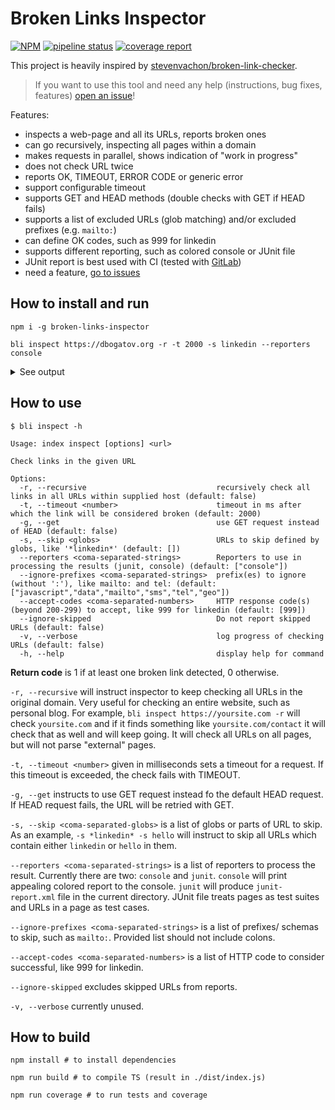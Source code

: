 # Broken Links Inspector

[![NPM](https://img.shields.io/badge/NPM-latest-blue)](https://www.npmjs.com/package/broken-links-inspector) [![pipeline status](https://git.dbogatov.org/dbogatov/broken-links-inspector/badges/master/pipeline.svg)](https://git.dbogatov.org/dbogatov/broken-links-inspector/-/commits/master) [![coverage report](https://git.dbogatov.org/dbogatov/broken-links-inspector/badges/master/coverage.svg)](https://git.dbogatov.org/dbogatov/broken-links-inspector/-/commits/master)

This project is heavily inspired by [stevenvachon/broken-link-checker](https://github.com/stevenvachon/broken-link-checker).

> If you want to use this tool and need any help (instructions, bug fixes, features) [open an issue](https://github.com/dbogatov/broken-links-inspector/issues)!

Features:
- inspects a web-page and all its URLs, reports broken ones
- can go recursively, inspecting all pages within a domain
- makes requests in parallel, shows indication of "work in progress"
- does not check URL twice
- reports OK, TIMEOUT, ERROR CODE or generic error
- support configurable timeout
- supports GET and HEAD methods (double checks with GET if HEAD fails)
- supports a list of excluded URLs (glob matching) and/or excluded prefixes (e.g. `mailto:`)
- can define OK codes, such as 999 for linkedin
- supports different reporting, such as colored console or JUnit file
- JUnit report is best used with CI (tested with [GitLab](https://docs.gitlab.com/ee/ci/junit_test_reports.html))
- need a feature, [go to issues](https://github.com/dbogatov/broken-links-inspector/issues)

## How to install and run

```
npm i -g broken-links-inspector

bli inspect https://dbogatov.org -r -t 2000 -s linkedin --reporters console
```


<details>
	<summary>See output</summary>

```
................................................................................
................................................................................
........................
original request
	OK      : https://dbogatov.org/
	OK: 1, skipped: 0, broken: 0
https://dbogatov.org/
	OK      : https://scholar.google.com/citations?user=Mq8ButkAAAAJ
	OK      : https://d3g9eenuvjhozt.cloudfront.net/assets/docs/resume.pdf
	OK      : https://d3g9eenuvjhozt.cloudfront.net/assets/docs/cv.pdf
	OK      : https://twitter.com/Dima4ka007
	OK      : https://d3g9eenuvjhozt.cloudfront.net/assets/vendor/css/merged.css
	OK      : https://d3g9eenuvjhozt.cloudfront.net/assets/vendor/js/merged.js
	OK      : https://d3g9eenuvjhozt.cloudfront.net/assets/img/dmytro-bogatov.jpg
	OK      : https://dbogatov.org/contact
	OK      : https://dbogatov.org/research
	OK      : https://d3g9eenuvjhozt.cloudfront.net/assets/favicon.ico
	OK      : https://dbogatov.org/publications
	OK      : https://www.googletagmanager.com/gtag/js?id=UA-65293382-4
	OK      : https://stackpath.bootstrapcdn.com/font-awesome/4.7.0/css/font-awesome.min.css
	OK      : https://git.dbogatov.org/dbogatov/research-website/commit/39ecd1a9
	OK      : https://dbogatov.org/projects
	OK      : https://www.facebook.com/dkbogatov
	OK      : https://dbogatov.org/education
	OK      : https://github.com/dbogatov
	OK: 18, skipped: 3, broken: 0
https://dbogatov.org/education
	OK      : https://d3g9eenuvjhozt.cloudfront.net/assets/config/grades.yml
	OK: 1, skipped: 21, broken: 0
https://dbogatov.org/projects
	OK      : https://d3g9eenuvjhozt.cloudfront.net/assets/img/projects/mandelbrot.png
	OK      : https://d3g9eenuvjhozt.cloudfront.net/assets/img/projects/matters-proj.png
	OK      : https://d3g9eenuvjhozt.cloudfront.net/assets/img/projects/shevastream.png
	OK      : https://github.com/WPIMHTC
	OK      : https://d3g9eenuvjhozt.cloudfront.net/assets/img/projects/status-site.png
	OK      : https://d3g9eenuvjhozt.cloudfront.net/assets/img/projects/bu-logo.png
	OK      : https://d3g9eenuvjhozt.cloudfront.net/assets/img/projects/fabric.png
	OK      : https://github.com/dbogatov/shevastream
	OK      : https://legacy.dbogatov.org/Project/Mandelbrot
	OK      : https://github.com/dbogatov/legacy-website
	OK      : https://github.com/IBM/dac-lib
	OK      : https://github.com/dbogatov/status-site
	OK      : https://github.com/dbogatov/ore-benchmark
	OK      : https://shevastream.com/
	OK      : https://status.dbogatov.org/
	OK      : https://ore.dbogatov.org/
	OK      : http://matters.mhtc.org/
	OK      : https://dbogatov.org/assets/docs/dac-fabric.pdf
	OK: 18, skipped: 21, broken: 0
https://dbogatov.org/publications
	OK      : https://d3g9eenuvjhozt.cloudfront.net/assets/docs/mqp-paper.pdf
	OK      : https://d3g9eenuvjhozt.cloudfront.net/assets/docs/econ-paper.pdf
	OK      : https://d3g9eenuvjhozt.cloudfront.net/assets/docs/ore-presentation.pdf
	OK      : https://d3g9eenuvjhozt.cloudfront.net/assets/docs/ore-poster.pdf
	OK      : https://d3g9eenuvjhozt.cloudfront.net/assets/docs/ore-benchmark.pdf
	OK      : http://dispot.korkinlab.org/
	OK      : https://d3g9eenuvjhozt.cloudfront.net/assets/docs/dac-fabric.pdf
	OK      : https://d3g9eenuvjhozt.cloudfront.net/assets/docs/dispot.pdf
	OK      : https://hub.docker.com/r/korkinlab/dispot
	OK      : https://github.com/korkinlab/dispot
	OK      : https://digitalcommons.wpi.edu/cgi/viewcontent.cgi?article=2915&amp;context=iqp-all
	OK      : https://dl.acm.org/doi/10.14778/3324301.3324309
	OK      : https://doi.org/10.14778/3324301.3324309
	OK      : https://doi.org/10.1093/bioinformatics/btz587
	OK      : https://academic.oup.com/bioinformatics/article/35/24/5374/5539863
	OK: 15, skipped: 21, broken: 0
https://dbogatov.org/research
	OK      : http://people.cs.georgetown.edu/~kobbi/
	OK      : https://arxiv.org/abs/1706.01552
	OK      : https://www.cs.bu.edu/~reyzin/
	OK      : http://www.cs.bu.edu/~gkollios/
	OK      : https://d3g9eenuvjhozt.cloudfront.net/assets/img/collaborators/bjoern.png
	OK      : https://d3g9eenuvjhozt.cloudfront.net/assets/img/collaborators/kobi.jpg
	OK      : https://d3g9eenuvjhozt.cloudfront.net/assets/img/collaborators/kellaris.jpeg
	OK      : https://d3g9eenuvjhozt.cloudfront.net/assets/img/collaborators/lorenzo.png
	OK      : https://d3g9eenuvjhozt.cloudfront.net/assets/img/collaborators/leo.png
	OK      : https://d3g9eenuvjhozt.cloudfront.net/assets/img/collaborators/adam.jpg
	OK      : http://www.cs.bu.edu/fac/gkollios/
	OK      : https://d3g9eenuvjhozt.cloudfront.net/assets/img/collaborators/kollios.png
	OK      : https://d3g9eenuvjhozt.cloudfront.net/assets/img/collaborators/pixel.jpg
	OK      : https://www.icloud.com/sharedalbum/
	OK      : https://www.cics.umass.edu/people/oneill-adam
	OK      : https://computerscience.uchicago.edu/people/profile/lorenzo-orecchia/
	OK      : https://midas.bu.edu/
	OK      : https://dblp.org/pers/t/Tackmann:Bj=ouml=rn.html
	OK      : https://dbogatov.org/assets/docs/ore-benchmark.pdf
	OK      : https://dbogatov.org/assets/docs/dac-fabric.pdf
	OK: 20, skipped: 22, broken: 0
https://dbogatov.org/contact
	OK: 0, skipped: 23, broken: 0
OK: 73, skipped: 111, broken: 0
```

</details>

## How to use

```
$ bli inspect -h

Usage: index inspect [options] <url>

Check links in the given URL

Options:
  -r, --recursive                             recursively check all links in all URLs within supplied host (default: false)
  -t, --timeout <number>                      timeout in ms after which the link will be considered broken (default: 2000)
  -g, --get                                   use GET request instead of HEAD (default: false)
  -s, --skip <globs>                          URLs to skip defined by globs, like '*linkedin*' (default: [])
  --reporters <coma-separated-strings>        Reporters to use in processing the results (junit, console) (default: ["console"])
  --ignore-prefixes <coma-separated-strings>  prefix(es) to ignore (without ':'), like mailto: and tel: (default: ["javascript","data","mailto","sms","tel","geo"])
  --accept-codes <coma-separated-numbers>     HTTP response code(s) (beyond 200-299) to accept, like 999 for linkedin (default: [999])
  --ignore-skipped                            Do not report skipped URLs (default: false)
  -v, --verbose                               log progress of checking URLs (default: false)
  -h, --help                                  display help for command
```

**Return code** is 1 if at least one broken link detected, 0 otherwise.

`-r, --recursive` will instruct inspector to keep checking all URLs in the original domain.
Very useful for checking an entire website, such as personal blog.
For example, `bli inspect https://yoursite.com -r` will check `yoursite.com` and if it finds something like `yoursite.com/contact` it will check that as well and will keep going.
It will check all URLs on all pages, but will not parse "external" pages.

`-t, --timeout <number>` given in milliseconds sets a timeout for a request.
If this timeout is exceeded, the check fails with TIMEOUT.

`-g, --get` instructs to use GET request instead fo the default HEAD request.
If HEAD request fails, the URL will be retried with GET.

`-s, --skip <coma-separated-globs>` is a list of globs or parts of URL to skip.
As an example, `-s *linkedin* -s hello` will instruct to skip all URLs which contain either `linkedin` or `hello` in them.

`--reporters <coma-separated-strings>` is a list of reporters to process the result.
Currently there are two: `console` and `junit`.
`console` will print appealing colored report to the console.
`junit` will produce `junit-report.xml` file in the current directory.
JUnit file treats pages as test suites and URLs in a page as test cases.

`--ignore-prefixes <coma-separated-strings>` is a list of prefixes/ schemas to skip, such as `mailto:`.
Provided list should not include colons.

`--accept-codes <coma-separated-numbers>` is a list of HTTP code to consider successful, like 999 for linkedin.

`--ignore-skipped` excludes skipped URLs from reports.

`-v, --verbose` currently unused.

## How to build

```
npm install # to install dependencies

npm run build # to compile TS (result in ./dist/index.js)

npm run coverage # to run tests and coverage
```
